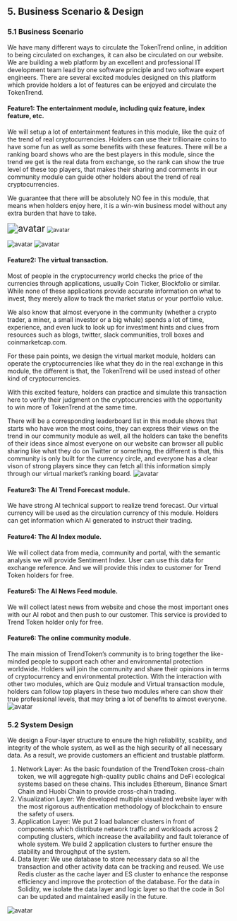 ## 5. Business Scenario & Design

### 5.1 Business Scenario
We have many different ways to circulate the TokenTrend online, in addition to being circulated on exchanges, it can also be circulated on our website.
We are building a web platform by an excellent and professional IT development team lead by one software principle and two software expert engineers. There are several excited modules designed on this platform which provide holders a lot of features can be enjoyed and circulate the TokenTrend.


#### Feature1: The entertainment module, including quiz feature, index feature, etc.
We will setup a lot of entertainment features in this module, like the quiz of the trend of real cryptocurrencies. Holders can use their trillionaire coins to have some fun as well as some benefits with these features. There will be a ranking board shows who are the best players in this module, since the trend we get is the real data from exchange, so the rank can show the true level of these top players, that makes their sharing and comments in our community module can guide other holders about the trend of real cryptocurrencies.

We guarantee that there will be absolutely NO fee in this module, that means when holders enjoy here, it is a win-win business model without any extra burden that have to take.

<img src="./pic/feature1-1.png" alt="avatar" style="zoom:150%;" />

<img src="./pic/feature1-2.png" alt="avatar" style="zoom:90%;" />

![avatar](./pic/feature1-3.png) ![avatar](./pic/feature1-4.png)


#### Feature2: The virtual transaction.
Most of people in the cryptocurrency world checks the price of the currencies through applications, usually Coin Ticker, Blockfolio or similar. While none of these applications provide accurate information on what to invest, they merely allow to track the market status or your portfolio value.

We also know that almost everyone in the community (whether a crypto trader, a miner, a small investor or a big whale) spends a lot of time, experience, and even luck to look up for investment hints and clues from resources such as blogs, twitter, slack communities, troll boxes and coinmarketcap.com.

For these pain points, we design the virtual market module, holders can operate the cryptocurrencies like what they do in the real exchange in this module, the different is that, the TokenTrend will be used instead of other kind of cryptocurrencies.

With this excited feature, holders can practice and simulate this transaction here to verify their judgment on the cryptocurrencies with the opportunity to win more of TokenTrend at the same time.

There will be a corresponding leaderboard list in this module shows that starts who have won the most coins, they can express their views on the trend in our community module as well, all the holders can take the benefits of their ideas since almost everyone on our website can browser all public sharing like what they do on Twitter or something, the different is that, this community is only built for the currency circle, and everyone has a clear vison of strong players since they can fetch all this information simply through our virtual market’s ranking board.
![avatar](./pic/feature5-1.png)

#### Feature3: The AI Trend Forecast module.
We have strong AI technical support to realize trend forecast. Our virtual currency will be used as the circulation currency of this module. Holders can get information which AI generated to instruct their trading.

#### Feature4: The AI Index module.
We will collect data from media, community and portal, with the semantic analysis we will provide Sentiment Index. User can use this data for exchange reference. And we will provide this index to customer for Trend Token holders for free.

#### Feature5: The AI News Feed module.
We will collect latest news from website and chose the most important ones with our AI robot and then push to our customer. This service is provided to Trend Token holder only for free.

#### Feature6: The online community module.
The main mission of TrendToken’s community is to bring together the like-minded people to support each other and environmental protection worldwide. Holders will join the community and share their opinions in terms of cryptocurrency and environmental protection. With the interaction with other two modules, which are Quiz module and Virtual transaction module, holders can follow top players in these two modules where can show their true professional levels, that may bring a lot of benefits to almost everyone.
![avatar](./pic/feature4-1.png)




### 5.2 System Design

We design a Four-layer structure to ensure the high reliability, scability, and integrity of the whole system, as well as the high security of all necessary data. As a result, we provide customers an efficient and trustable platform.

1. Network Layer: As the basic foundation of the TrendToken cross-chain token, we will aggregate high-quality public chains and DeFi ecological systems based on these chains. This includes Ethereum, Binance Smart Chain and Huobi Chain to provide cross-chain trading.
2. Visualization Layer: We developed multiple visualized website layer with the most rigorous authentication methodology of blockchain to ensure the safety of users.
3. Application Layer: We put 2 load balancer clusters in front of components which distribute network traffic and workloads across 2 computing clusters, which increase the availability and fault tolerance of whole system. We build 2 application clusters to further ensure the stability and throughput of the system.
4. Data layer:  We use database to store necessary data so all the transaction and other activity data can be tracking and reused. We use Redis cluster as the cache layer and ES cluster to enhance the response efficiency and improve the protection of the database. For the data in Solidity, we isolate the data layer and logic layer so that the code in Sol can be updated and maintained easily in the future.

 ![avatar](./pic/system-design.png)
